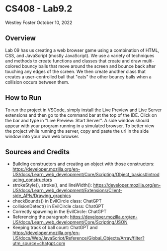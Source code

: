 # CS408 - Lab9.2

Westley Foster
October 10, 2022

## Overview

Lab 09 has us creating a web browser game using a combination of HTML, CSS, and JavaScript (mostly JavaScript).
We use a variety of techniques and methods to create functions and classes that create and draw multi-colored
bouncy balls that move around the screen and bounce back after touching any edges of the screen. We then create
another class that creates a user-controlled ball that "eats" the other bouncy balls when a collision occurs
between them.

## How to Run

To run the project in VSCode, simply install the Live Preview and Live Server extensions and then go to the
command bar at the top of the IDE. Click on the bar and type in "Live Preview: Start Server". A side window
should appear with your program running in a simulated browser. To better view the project while running 
the server, copy and paste the url in the side window into your own web browser.

## Sources and Credits

- Building constructors and creating an object with those constructors: https://developer.mozilla.org/en-US/docs/Learn_web_development/Core/Scripting/Object_basics#introducing_constructors
- strokeStyle(), stroke(), and lineWidth(): https://developer.mozilla.org/en-US/docs/Learn_web_development/Extensions/Client-side_APIs/Drawing_graphics
- checkBounds() in EvilCircle class: ChatGPT
- collisionDetect() in EvilCircle class: ChatGPT
- Correctly spawning in the EvilCircle: ChatGPT
- Referencing the paragraph: https://developer.mozilla.org/en-US/docs/Learn_web_development/Core/Scripting/JSON
- Keeping track of ball count: ChatGPT and https://developer.mozilla.org/en-US/docs/Web/JavaScript/Reference/Global_Objects/Array/filter?utm_source=chatgpt.com

